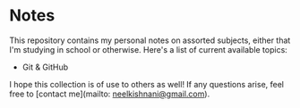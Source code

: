 # Notes

This repository contains my personal notes on assorted subjects, either that I'm studying in school or otherwise. Here's a list of current available topics:

- Git & GitHub



I hope this collection is of use to others as well! If any questions arise, feel free to [contact me](mailto: neelkishnani@gmail.com).
